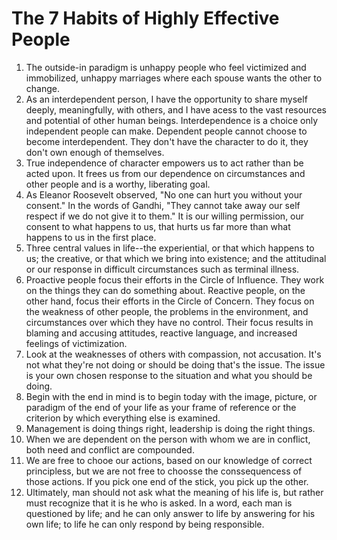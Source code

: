 # The 7 Habits of Highly Effective People

1. The outside-in paradigm is unhappy people who feel victimized and immobilized, unhappy marriages where each spouse wants the other to change.
2. As an interdependent person, I have the opportunity to share myself deeply, meaningfully, with others, and I have acess to the vast resources and potential of other human beings. Interdependence is a choice only independent people can make. Dependent people cannot choose to become interdependent. They don't have the character to do it, they don't own enough of themselves.
3. True independence of character empowers us to act rather than be acted upon. It frees us from our dependence on circumstances and other people and is a worthy, liberating goal.
4. As Eleanor Roosevelt observed, "No one can hurt you without your consent." In the words of Gandhi, "They cannot take away our self respect if we do not give it to them." It is our willing permission, our consent to what happens to us, that hurts us far more than what happens to us in the first place. 
5. Three central values in life--the experiential, or that which happens to us; the creative, or that which we bring into existence; and the attitudinal or our response in difficult circumstances such as terminal illness. 
6. Proactive people focus their efforts in the Circle of Influence. They work on the things they can do something about. Reactive people, on the other hand, focus their efforts in the Circle of Concern. They focus on the weakness of other people, the problems in the environment, and circumstances over which they have no control. Their focus results in blaming and accusing attitudes, reactive language, and increased feelings of victimization. 
7. Look at the weaknesses of others with compassion, not accusation. It's not what they're not doing or should be doing that's the issue. The issue is your own chosen response to the situation and what you should be doing.
8. Begin with the end in mind is to begin today with the image, picture, or paradigm of the end of your life as your frame of reference or the criterion by which everything else is examined. 
9. Management is doing things right, leadership is doing the right things.
10. When we are dependent on the person with whom we are in conflict, both need and conflict are compounded.
11. We are free to chooe our actions, based on our knowledge of correct principless, but we are not free to choosse the conssequencess of those actions. If you pick one end of the stick, you pick up the other.
12. Ultimately, man should not ask what the meaning of his life is, but rather must recognize that it is he who is asked. In a word, each man is questioned by life; and he can only answer to life by answering for his own life; to life he can only respond by being responsible. 
